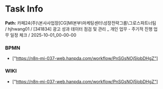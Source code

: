 # Task Info

**Path:** 카페24(주)\본사사업장\[CG]MI본부\마케팅센터\성장전략그룹\그로스파트너팀 / hjhwang01 / [341834] 광고 성과 데이터 점검 및 관리 _ 개인 업무 - 주기적 진행 업무 일정 체크 / 2025-10-01_00-00-00

### BPMN
- ["https://n8n-mi-037-web.hanpda.com/workflow/PnSGsNOj5lobDHgZ"]

### WIKI
- ["https://n8n-mi-037-web.hanpda.com/workflow/PnSGsNOj5lobDHgZ"]

